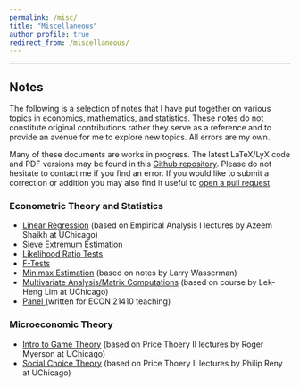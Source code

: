 ```yaml
---
permalink: /misc/
title: "Miscellaneous"
author_profile: true
redirect_from: /miscellaneous/
---
```


---
## Notes

The following is a selection of notes that I have put together on various topics in economics, mathematics, and statistics. These notes do not constitute original contributions rather they serve as a reference and to provide an avenue for me to explore new topics. All errors are my own.

Many of these documents are works in progress. The latest LaTeX/LyX code and PDF versions may be found in this <a href="https://github.com/ariboyarsky/Economics">Github repository</a>. Please do not hesitate to contact me if you find an error. If you would like to submit a correction or addition you may also find it useful to <a href="https://github.com/ariboyarsky/Economics/compare?expand=1">open a pull request</a>.

### Econometric Theory and Statistics
<ul><li><a href="https://github.com/ariboyarsky/Economics/blob/master/Notes/Econometric%20Theory/A%20Rigorous%20Look%20at%20Linear%20Regression.pdf">Linear Regression</a> (based on Empirical Analysis I lectures by Azeem Shaikh at UChicago)</li><li><a href="https://github.com/ariboyarsky/Economics/blob/master/Notes/Econometric%20Theory/SieveAsymptoticsPrimer.pdf">Sieve Extremum Estimation</a></li><li><a href="https://github.com/ariboyarsky/Economics/blob/master/Notes/Econometric%20Theory/LikelihoodRatioStatistics.pdf">Likelihood Ratio Tests</a></li><li><a href="https://github.com/ariboyarsky/Economics/blob/master/Notes/Econometric%20Theory/Understanding%20the%20F-Test.pdf">F-Tests</a></li><li><a href="https://github.com/ariboyarsky/Economics/blob/master/Notes/Econometric%20Theory/MinimaxTheory.pdf">Minimax Estimation</a> (based on notes by Larry Wasserman)</li><li><a href="http://ariboyarsky.com/wp-content/uploads/2019/01/Multivariate_Analysis_Notes.pdf">Multivariate Analysis/Matrix Computations</a> (based on course by Lek-Heng Lim at UChicago)</li><li><a href="https://github.com/ariboyarsky/Economics/blob/master/Notes/Econometric%20Theory/Panel.pdf">Panel </a>(written for ECON 21410 teaching)</li></ul>

### Microeconomic Theory
<ul><li><a href="https://github.com/ariboyarsky/Economics/blob/master/Notes/Game%20Theory%20Notes/intro.pdf">Intro to Game Theory</a> (based on Price Thoery II lectures by Roger Myerson at UChicago)</li><li><a href="https://github.com/ariboyarsky/Economics/blob/master/Notes/Brief%20Notes/Social%20Choice/arrow_social_choice.pdf">Social Choice Theory</a> (based on Price Thoery II lectures by Philip Reny at UChicago)</li></ul>

